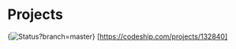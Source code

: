 # Projects

{<img src="https://codeship.com/projects/a5a4e040-b0df-0133-7bd5-3674ea8aa855/status?branch=master" alt="Status?branch=master" />}
[https://codeship.com/projects/132840]
